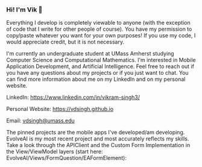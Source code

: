 ### Hi! I'm Vik 👋

Everything I develop is completely viewable to anyone (with the exception of code that I write for other people of course). You have my permission to copy/paste whatever you want for your own purposes! If you use my code, I would appreciate credit, but it is not necessary.

I'm currently an undergraduate student at UMass Amherst studying Computer Science and Computational Mathematics. I'm interested in Mobile Application Development, and Artificial Intelligence. Feel free to reach out if you have any questions about my projects or if you just want to chat. You can find more information about me on my LinkedIn and on my personal website.

LinkedIn: https://www.linkedin.com/in/vikram-singh3/

Personal Website: https://vdsingh.github.io

Email: vdsingh@umass.edu

The pinned projects are the mobile apps I've developed/am developing. EvolveAI is my most recent project and most accurately reflects my skills. Take a look through the APIClient and the Custom Form Implementation in the View/ViewModel layers (start here: EvolveAI/Views/FormQuestion/EAFormElement): 
